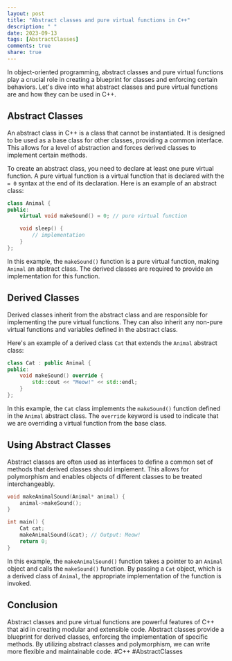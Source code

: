 ```yaml
---
layout: post
title: "Abstract classes and pure virtual functions in C++"
description: " "
date: 2023-09-13
tags: [AbstractClasses]
comments: true
share: true
---
```


In object-oriented programming, abstract classes and pure virtual functions play a crucial role in creating a blueprint for classes and enforcing certain behaviors. Let's dive into what abstract classes and pure virtual functions are and how they can be used in C++.

## Abstract Classes

An abstract class in C++ is a class that cannot be instantiated. It is designed to be used as a base class for other classes, providing a common interface. This allows for a level of abstraction and forces derived classes to implement certain methods.

To create an abstract class, you need to declare at least one pure virtual function. A pure virtual function is a virtual function that is declared with the `= 0` syntax at the end of its declaration. Here is an example of an abstract class:

```cpp
class Animal {
public:
    virtual void makeSound() = 0; // pure virtual function

    void sleep() {
        // implementation
    }
};
```

In this example, the `makeSound()` function is a pure virtual function, making `Animal` an abstract class. The derived classes are required to provide an implementation for this function.

## Derived Classes

Derived classes inherit from the abstract class and are responsible for implementing the pure virtual functions. They can also inherit any non-pure virtual functions and variables defined in the abstract class.

Here's an example of a derived class `Cat` that extends the `Animal` abstract class:

```cpp
class Cat : public Animal {
public:
    void makeSound() override {
        std::cout << "Meow!" << std::endl;
    }
};
```

In this example, the `Cat` class implements the `makeSound()` function defined in the `Animal` abstract class. The `override` keyword is used to indicate that we are overriding a virtual function from the base class.

## Using Abstract Classes

Abstract classes are often used as interfaces to define a common set of methods that derived classes should implement. This allows for polymorphism and enables objects of different classes to be treated interchangeably.

```cpp
void makeAnimalSound(Animal* animal) {
    animal->makeSound();
}

int main() {
    Cat cat;
    makeAnimalSound(&cat); // Output: Meow!
    return 0;
}
```

In this example, the `makeAnimalSound()` function takes a pointer to an `Animal` object and calls the `makeSound()` function. By passing a `Cat` object, which is a derived class of `Animal`, the appropriate implementation of the function is invoked.

## Conclusion

Abstract classes and pure virtual functions are powerful features of C++ that aid in creating modular and extensible code. Abstract classes provide a blueprint for derived classes, enforcing the implementation of specific methods. By utilizing abstract classes and polymorphism, we can write more flexible and maintainable code. #C++ #AbstractClasses
